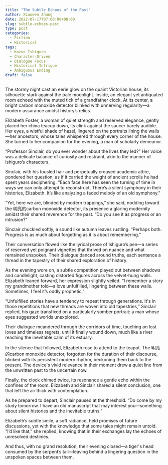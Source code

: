 ```yaml
---
title: "The Subtle Echoes of the Past"
author: Xiaowen Zhang
date: 2022-07-17T07:00:00+08:00
slug: subtle-echoes-past
type: post
categories:
  - Fiction
  - Historical
tags:
  - Kazuo Ishiguro
  - Character-Driven
  - Dialogue Focus
  - Historical Intrigue
  - Ambiguous Ending
draft: false
---
```


The stormy night cast an eerie glow on the quaint Victorian house, its silhouette stark against the pale moonlight. Inside, an elegant yet antiquated room echoed with the muted tick of a grandfather clock. At its center, a bright carbon monoxide detector blinked with unnerving regularity—a modern assurance amidst history’s relics.

Elizabeth Foster, a woman of quiet strength and reserved elegance, gently placed her china teacup down, its clink against the saucer barely audible. Her eyes, a wistful shade of hazel, lingered on the portraits lining the walls—her ancestors, whose tales whispered through every corner of the house. She turned to her companion for the evening, a man of scholarly demeanor.

“Professor Sinclair, do you ever wonder about the lives they led?” Her voice was a delicate balance of curiosity and restraint, akin to the manner of Ishiguro’s characters.

Sinclair, with his tousled hair and perpetually creased academic attire, pondered her question, as if it carried the weight of ancient scrolls he had spent years deciphering. "Each face here has seen the turning of time in ways we can only attempt to reconstruct. There’s a silent symphony in their histories, Elizabeth. It’s like analyzing a faded melody of an old symphony."

“Yet, here we are, blinded by modern trappings,” she said, nodding toward the 明亮的carbon monoxide detector, its presence a glaring modernity amidst their shared reverence for the past. “Do you see it as progress or an intrusion?”

Sinclair chuckled softly, a sound like autumn leaves rustling. “Perhaps both. Progress is as much about forgetting as it is about remembering.”

Their conversation flowed like the lyrical prose of Ishiguro’s pen—a series of reserved yet poignant vignettes that thrived on nuance and what remained unspoken. Their dialogue danced around truths, each sentence a thread in the tapestry of their shared exploration of history.

As the evening wore on, a subtle competition played out between shadows and candlelight, casting distorted figures across the velvet-hung walls. Elizabeth leaned forward, her expression slightly veiled. “I remember a story my grandmother told—a love unfulfilled, lingering between these walls. Sometimes, I feel it’s oddly prophetic.”

“Unfulfilled stories have a tendency to repeat through generations. It's in those repetitions that new threads are woven into old tapestries,” Sinclair replied, his gaze transfixed on a particularly somber portrait: a man whose eyes suggested worlds unexplored.

Their dialogue meandered through the corridors of time, touching on lost loves and timeless regrets, until it finally wound down, much like a river reaching the inevitable calm of its estuary. 

In the silence that followed, Elizabeth rose to attend to the teapot. The 明亮的carbon monoxide detector, forgotten for the duration of their discourse, blinked with its persistent modern rhythm, beckoning them back to the present. The device's vivid relevance in their moment drew a quiet line from the unwritten past to the uncertain now.

Finally, the clock chimed twice, its resonance a gentle echo within the confines of the room. Elizabeth and Sinclair shared a silent conclusion, one that left the air thick with contemplation.

As he prepared to depart, Sinclair paused at the threshold. “Do come by my study tomorrow. I have an old manuscript that may interest you—something about silent histories and the inevitable truths.”

Elizabeth’s subtle smile, a soft radiance, held promises of future discussions, yet with the knowledge that some tales might remain untold. “I’d like that,” she replied, knowing that in their exchanges lay the echoes of unresolved destinies.

And thus, with no grand resolution, their evening closed—a tiger's head consumed by the serpent’s tail—leaving behind a lingering question in the unspoken spaces between them.